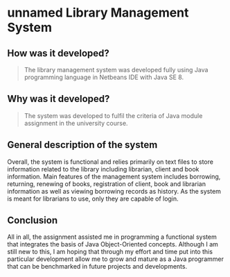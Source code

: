 # unnamed Library Management System

## How was it developed?
> The library management system was developed fully using Java programming language in Netbeans IDE with Java SE 8. 

## Why was it developed?
> The system was developed to fulfil the criteria of Java module assignment in the university course. 

## General description of the system
Overall, the system is functional and relies primarily on text files to store information related to the library including librarian, client and book information. Main features of the management system includes borrowing, returning, renewing of books, registration of client, book and librarian information as well as viewing borrowing records as history. As the system is meant for librarians to use, only they are capable of login. 

## Conclusion
All in all, the assignment assisted me in programming a functional system that integrates the basis of Java Object-Oriented concepts. Although I am still new to this, I am hoping that through my effort and time put into this particular development allow me to grow and mature as a Java programmer that can be benchmarked in future projects and developments. 
